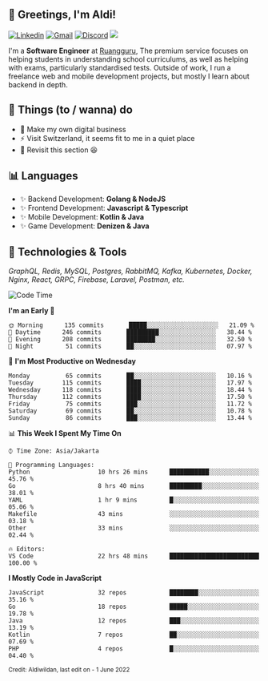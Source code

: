 <!-- Greetings -->
## 👋 Greetings, I'm Aldi!

<!-- Social Media -->
[![Linkedin](https://img.shields.io/badge/-aldiwildan-blue?style=flat&logo=Linkedin&logoColor=white)](https://www.linkedin.com/in/aldiwildan/)
[![Gmail](https://img.shields.io/badge/-aldiwild77@gmail.com-c14438?style=flat&logo=Gmail&logoColor=white)](mailto:aldiwild77@gmail.com)
[![Discord](https://img.shields.io/badge/-Chroma-5663F7?style=flat&logo=Discord&logoColor=white)](https://discord.gg/BUxraQ8)
![](https://komarev.com/ghpvc/?username=aldiwildan77&label=Visitor&color=2bbc8a)

<!-- Introduction -->
I'm a **Software Engineer** at [Ruangguru](https://ruangguru.com), The premium service focuses on helping students in understanding school curriculums, as well as helping with exams, particularly standardised tests. Outside of work, I run a freelance web and mobile development projects, but mostly I learn about backend in depth.

## 📃 Things (to / wanna) do
- 🐝 Make my own digital business
- ⚡ Visit Switzerland, it seems fit to me in a quiet place
- 🌱 Revisit this section 😆

## 📊 Languages
- ✨ Backend Development: **Golang & NodeJS**
- ✨ Frontend Development: **Javascript & Typescript**
- ✨ Mobile Development: **Kotlin & Java**
- ✨ Game Development: **Denizen & Java**

## 🔧 Technologies & Tools
*GraphQL, Redis, MySQL, Postgres, RabbitMQ, Kafka, Kubernetes, Docker, Nginx, React, GRPC, Firebase, Laravel, Postman, etc.*

<!--START_SECTION:waka-->
![Code Time](http://img.shields.io/badge/Code%20Time-1%2C056%20hrs%2015%20mins-blue)

**I'm an Early 🐤** 

```text
🌞 Morning      135 commits       █████░░░░░░░░░░░░░░░░░░░░   21.09 % 
🌆 Daytime      246 commits       █████████░░░░░░░░░░░░░░░░   38.44 % 
🌃 Evening      208 commits       ████████░░░░░░░░░░░░░░░░░   32.50 % 
🌙 Night         51 commits       ██░░░░░░░░░░░░░░░░░░░░░░░   07.97 % 

```
📅 **I'm Most Productive on Wednesday** 

```text
Monday          65 commits       ██░░░░░░░░░░░░░░░░░░░░░░░   10.16 % 
Tuesday        115 commits       ████░░░░░░░░░░░░░░░░░░░░░   17.97 % 
Wednesday      118 commits       ████░░░░░░░░░░░░░░░░░░░░░   18.44 % 
Thursday       112 commits       ████░░░░░░░░░░░░░░░░░░░░░   17.50 % 
Friday          75 commits       ███░░░░░░░░░░░░░░░░░░░░░░   11.72 % 
Saturday        69 commits       ██░░░░░░░░░░░░░░░░░░░░░░░   10.78 % 
Sunday          86 commits       ███░░░░░░░░░░░░░░░░░░░░░░   13.44 % 

```


📊 **This Week I Spent My Time On** 

```text
⌚︎ Time Zone: Asia/Jakarta

💬 Programming Languages: 
Python                   10 hrs 26 mins      ███████████░░░░░░░░░░░░░░   45.76 % 
Go                       8 hrs 40 mins       █████████░░░░░░░░░░░░░░░░   38.01 % 
YAML                     1 hr 9 mins         █░░░░░░░░░░░░░░░░░░░░░░░░   05.06 % 
Makefile                 43 mins             ░░░░░░░░░░░░░░░░░░░░░░░░░   03.18 % 
Other                    33 mins             ░░░░░░░░░░░░░░░░░░░░░░░░░   02.44 % 

🔥 Editors: 
VS Code                  22 hrs 48 mins      █████████████████████████   100.00 % 

```

**I Mostly Code in JavaScript** 

```text
JavaScript               32 repos            ████████░░░░░░░░░░░░░░░░░   35.16 % 
Go                       18 repos            █████░░░░░░░░░░░░░░░░░░░░   19.78 % 
Java                     12 repos            ███░░░░░░░░░░░░░░░░░░░░░░   13.19 % 
Kotlin                   7 repos             ██░░░░░░░░░░░░░░░░░░░░░░░   07.69 % 
PHP                      4 repos             █░░░░░░░░░░░░░░░░░░░░░░░░   04.40 % 

```



<!--END_SECTION:waka-->

<sub>Credit: Aldiwildan, last edit on - 1 June 2022</sub>
